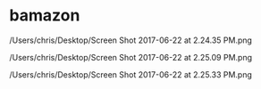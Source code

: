 # bamazon

/Users/chris/Desktop/Screen Shot 2017-06-22 at 2.24.35 PM.png

/Users/chris/Desktop/Screen Shot 2017-06-22 at 2.25.09 PM.png

/Users/chris/Desktop/Screen Shot 2017-06-22 at 2.25.33 PM.png
